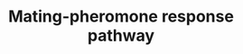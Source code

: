 ---
annotations:
- type: Pathway Ontology
  value: signaling pathway
- type: Pathway Ontology
  value: hormone signaling pathway
authors:
- Jd690764
- MaintBot
- Elisa
- L Dupuis
description: ''
last-edited: 2020-03-16
organisms:
- Saccharomyces cerevisiae
redirect_from:
- /index.php/Pathway:WP2834
- /instance/WP2834
schema-jsonld:
- '@context': https://schema.org/
  '@id': https://wikipathways.github.io/pathways/WP2834.html
  '@type': Dataset
  creator:
    '@type': Organization
    name: WikiPathways
  description: ''
  keywords:
  - STE4
  - STE2
  - GPA1
  - alpha factor
  - SST2
  - SCP160
  - GTP
  - STE18
  - GDP
  license: CC0
  name: Mating-pheromone response pathway
seo: CreativeWork
title: Mating-pheromone response pathway
wpid: WP2834
---